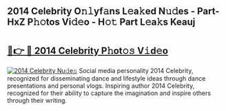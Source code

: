 ## 2014 Celebrity O𝚗𝚕yf𝚊ns L𝚎a𝚔ed N𝚞𝚍es - Part-HxZ P𝚑𝚘tos Vi𝚍𝚎o - H𝚘𝚝 Part L𝚎a𝚔s Keauj

# <h2><a href="http://kf9l51y.oniu.top/?m=2014+Celebrity">🔗👉 🔴 2014 Celebrity P𝚑ot𝚘𝚜 V𝚒d𝚎o</a></h2>

[![2014 Celebrity Nu𝚍e𝚜](https://i.imgur.com/0qMVB7G.gif)](http://kf9l51y.oniu.top/?m=2014+Celebrity)
Social media personality 2014 Celebrity, recognized for disseminating dance and lifestyle ideas through dance presentations and personal vlogs. Inspiring author 2014 Celebrity, recognized for their ability to capture the imagination and inspire others through their writing.  
